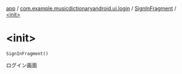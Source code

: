 [app](../../index.md) / [com.example.musicdictionaryandroid.ui.login](../index.md) / [SignInFragment](index.md) / [&lt;init&gt;](./-init-.md)

# &lt;init&gt;

`SignInFragment()`

ログイン画面

